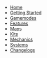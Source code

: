 - [Home](/)
- [Getting Started]()
- [Gamemodes]()
- [Features](/features/)
- [Maps]()
- [Kits](/kits/)
- [Mechanics](/mechanics/)
- [Systems](/systems/)
- [Changelogs](/changelogs/)
